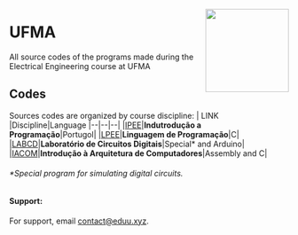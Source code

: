 <a href="https://ufma.eduu.xyz"><img src="https://portalpadrao.ufma.br/site/institucional/superintendencias/sce/manual-da-marca/png-logo-ufma-colorido.png/@@images/image.png" width="150" align="right"></a>

# UFMA
All source codes of the programs made during the Electrical Engineering course at UFMA

## Codes
Sources codes are organized by course discipline:
| LINK |Discipline|Language
|--|--|--|
|[IPEE](https://github.com/edubr029/ufma/tree/main/IPEE/README.md "README.md")|**Indutrodução a Programação**|Portugol|
|[LPEE](https://github.com/edubr029/ufma/tree/main/LPEE/README.md "README.md")|**Linguagem de Programação**|C|
|[LABCD](https://github.com/edubr029/ufma/tree/main/LABCD/README.md "README.md")|**Laboratório de Circuitos Digitais**|Special* and Arduino|
|[IACOM](https://github.com/edubr029/ufma/tree/main/IACOM/README.md "README.md")|**Introdução à Arquitetura de Computadores**|Assembly and C|
###### *Special program for simulating digital circuits.

#### Support:

For support, email contact@eduu.xyz.